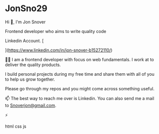 # JonSno29


Hi 👋, I'm Jon Snover

Frontend developer who aims to write quality code


Linkedin Account.   [

](https://www.linkedin.com/in/jon-snover-b15272110/)


👨‍💻 I am a frontend developer with focus on web fundamentals. I work at to deliver the quality products. 

I build personal projects during my free time and share them with all of you to help us grow together. 

Please go through my repos and you might come across something useful.



📫 The best way to reach me over is Linkedin. You can also send me a mail to Snoverjon@gmail.com.


⚡ 


html    css    js

